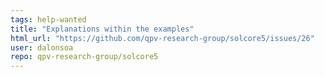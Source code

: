 ```yaml
---
tags: help-wanted
title: "Explanations within the examples"
html_url: "https://github.com/qpv-research-group/solcore5/issues/26"
user: dalonsoa
repo: qpv-research-group/solcore5
---
```


